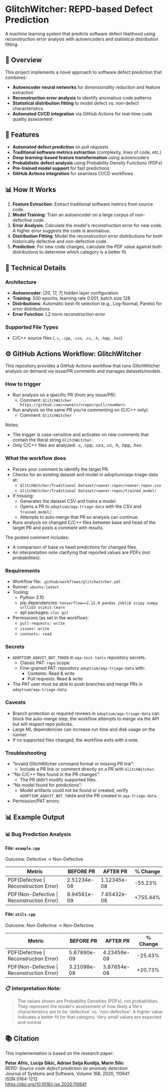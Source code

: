 # GlitchWitcher: REPD-based Defect Prediction

A machine learning system that predicts software defect likelihood using reconstruction error analysis with autoencoders and statistical distribution fitting.

## 🎯 Overview

This project implements a novel approach to software defect prediction that combines:

- **Autoencoder neural networks** for dimensionality reduction and feature extraction
- **Reconstruction error analysis** to identify anomalous code patterns
- **Statistical distribution fitting** to model defect vs. non-defect characteristics
- **Automated CI/CD integration** via GitHub Actions for real-time code quality assessment

## 🚀 Features

- **Automated defect prediction** on pull requests
- **Traditional software metrics extraction** (complexity, lines of code, etc.)
- **Deep learning-based feature transformation** using autoencoders
- **Probabilistic defect analysis** using Probability Density Functions (PDFs)
- **Pre-trained model support** for fast predictions
- **GitHub Actions integration** for seamless CI/CD workflows

## 📊 How It Works

1. **Feature Extraction**: Extract traditional software metrics from source code.
2. **Model Training**: Train an autoencoder on a large corpus of non-defective code.
3. **Error Analysis**: Calculate the model's reconstruction error for new code. A higher error suggests the code is anomalous.
4. **Distribution Fitting**: Model the reconstruction error distributions for both historically defective and non-defective code.
5. **Prediction**: For new code changes, calculate the PDF value against both distributions to determine which category is a better fit.

## 🔬 Technical Details

### Architecture

- **Autoencoder**: [20, 17, 7] hidden layer configuration
- **Training**: 500 epochs, learning rate 0.001, batch size 128
- **Distributions**: Automatic best-fit selection (e.g., Log-Normal, Pareto) for error distributions.
- **Error Function**: L2 norm reconstruction error

### Supported File Types

- C/C++ source files (`.c`, `.cpp`, `.cxx`, `.cc`, `.h`, `.hpp`, `.hxx`)

## ⚙️ GitHub Actions Workflow: GlitchWitcher

This repository provides a GitHub Actions workflow that runs GlitchWitcher analysis on demand via issue/PR comments and manages datasets/models.

### How to trigger

- Run analysis on a specific PR (from any issue/PR):
  - Comment: `GlitchWitcher https://github.com/<owner>/<repo>/pull/<number>`
- Run analysis on the same PR you’re commenting on (C/C++ only):
  - Comment: `GlitchWitcher`

Notes:

- The trigger is case-sensitive and activates on new comments that contain the literal string `GlitchWitcher`.
- Only C/C++ files are analyzed: .c, .cpp, .cxx, .cc, .h, .hpp, .hxx.

### What the workflow does

- Parses your comment to identify the target PR.
- Checks for an existing dataset and model in adoptium/aqa-triage-data at:
  - `GlitchWitcher/Traditional Dataset/<owner-repo>/<owner-repo>.csv`
  - `GlitchWitcher/Traditional Dataset/<owner-repo>/trained_model/`
- If missing:
  - Generates the dataset CSV and trains a model.
  - Opens a PR to `adoptium/aqa-triage-data` with the CSV and `trained_model/`.
  - Attempts to auto-merge that PR so analysis can continue.
- Runs analysis on changed C/C++ files between base and head of the target PR and posts a comment with results.

The posted comment includes:

- A comparison of base vs head predictions for changed files.
- An interpretation note clarifying that reported values are PDFs (not probabilities).

### Requirements

- Workflow file: `.github/workflows/glitchwitcher.yml`
- Runner: `ubuntu-latest`
- Tooling:
  - Python 3.10
  - pip dependencies: `tensorflow==2.12.0 pandas joblib scipy numpy urllib3 scikit-learn`
  - apt packages: `cloc git`
- Permissions (as set in the workflow):
  - `pull-requests: write`
  - `issues: write`
  - `contents: read`

### Secrets

- `ADOPTIUM_AQAVIT_BOT_TOKEN` in `aqa-test-tools` repository secrets.
  - Classic PAT: `repo` scope.
  - Fine-grained PAT: repository `adoptium/aqa-triage-data` with:
    - Contents: Read & write
    - Pull requests: Read & write
- The PAT user must be able to push branches and merge PRs in `adoptium/aqa-triage-data`.

### Caveats

- Branch protection or required reviews in `adoptium/aqa-triage-data` can block the auto-merge step; the workflow attempts to merge via the API but will respect repo policies.
- Large ML dependencies can increase run time and disk usage on the runner.
- If no supported files changed, the workflow exits with a note.

### Troubleshooting

- “Invalid GlitchWitcher command format or missing PR link”:
  - Include a PR link or comment directly on a PR with `GlitchWitcher`.
- “No C/C++ files found in the PR changes”:
  - The PR didn’t modify supported files.
- “No model found for predictions”:
  - Model artifacts could not be found or created; verify `ADOPTIUM_AQAVIT_BOT_TOKEN` and the PR created in `aqa-triage-data`.
- Permission/PAT errors:

## 📊 Example Output

### 📊 Bug Prediction Analysis

#### File: `example.cpp`

Outcome: Defective -> Non-Defective

| Metric                                     | BEFORE PR   | AFTER PR    | % Change |
| ------------------------------------------ | ----------- | ----------- | -------- |
| PDF(Defective \| Reconstruction Error)     | 2.51234e-08 | 1.12345e-08 | -55.23%  |
| PDF(Non-Defective \| Reconstruction Error) | 8.94561e-09 | 7.65432e-08 | +755.44% |

#### File: `utils.cpp`

Outcome: Non-Defective -> Non-Defective

| Metric                                     | BEFORE PR   | AFTER PR    | % Change |
| ------------------------------------------ | ----------- | ----------- | -------- |
| PDF(Defective \| Reconstruction Error)     | 5.67890e-09 | 4.23456e-09 | -25.43%  |
| PDF(Non-Defective \| Reconstruction Error) | 3.21098e-08 | 3.87654e-08 | +20.73%  |

### 📋 Interpretation Note:

> The values shown are Probability Densities (PDFs), not probabilities. They represent the model's assessment of how likely a file's characteristics are to be 'defective' vs. 'non-defective'. A higher value indicates a better fit for that category. Very small values are expected and normal.

## 📚 Citation

This implementation is based on the research paper:

**Petar Afric, Lucija Sikic, Adrian Satja Kurdija, Marin Silic**  
_REPD: Source code defect prediction as anomaly detection_  
Journal of Systems and Software, Volume 168, 2020, 110641  
ISSN 0164-1212  
https://doi.org/10.1016/j.jss.2020.110641
